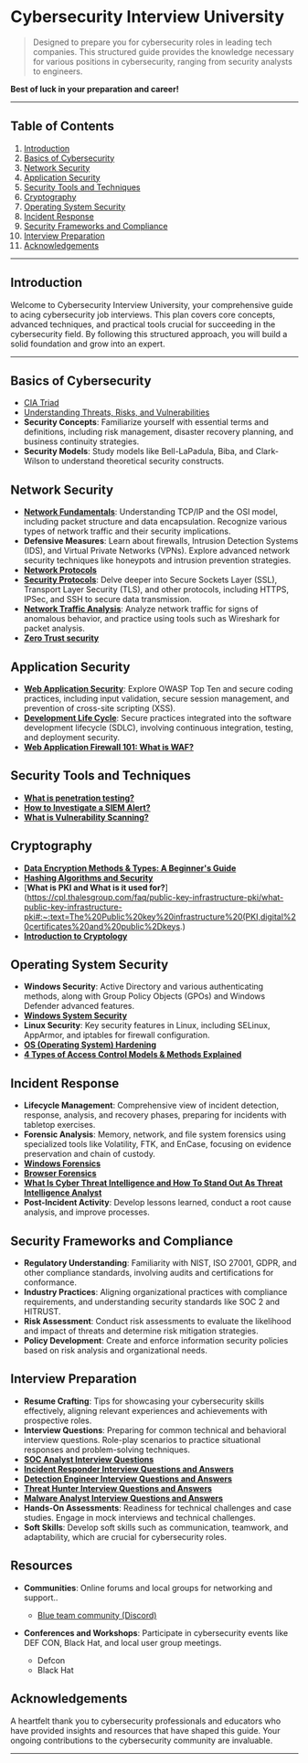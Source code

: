 # Cybersecurity Interview University

> Designed to prepare you for cybersecurity roles in leading tech companies. This structured guide provides the knowledge necessary for various positions in cybersecurity, ranging from security analysts to engineers.

**Best of luck in your preparation and career!**

---

## Table of Contents

1. [Introduction](#introduction)
2. [Basics of Cybersecurity](#basics-of-cybersecurity)
3. [Network Security](#network-security)
4. [Application Security](#application-security)
5. [Security Tools and Techniques](#security-tools-and-techniques)
6. [Cryptography](#cryptography)
7. [Operating System Security](#operating-system-security)
8. [Incident Response](#incident-response)
9. [Security Frameworks and Compliance](#security-frameworks-and-compliance)
10. [Interview Preparation](#interview-preparation)
11. [Acknowledgements](#acknowledgements)

---

## Introduction

Welcome to Cybersecurity Interview University, your comprehensive guide to acing cybersecurity job interviews. This plan covers core concepts, advanced techniques, and practical tools crucial for succeeding in the cybersecurity field. By following this structured approach, you will build a solid foundation and grow into an expert.

---

## Basics of Cybersecurity

- [CIA Triad](https://www.youtube.com/watch?v=SBcDGb9l6yo)
- [Understanding Threats, Risks, and Vulnerabilities](https://www.youtube.com/watch?v=KJ6tydGo-zc)
- **Security Concepts**: Familiarize yourself with essential terms and definitions, including risk management, disaster recovery planning, and business continuity strategies.
- **Security Models**: Study models like Bell-LaPadula, Biba, and Clark-Wilson to understand theoretical security constructs.

## Network Security

- [**Network Fundamentals**](https://app.letsdefend.io/training/lessons/network-fundamentals): Understanding TCP/IP and the OSI model, including packet structure and data encapsulation. Recognize various types of network traffic and their security implications.
- **Defensive Measures**: Learn about firewalls, Intrusion Detection Systems (IDS), and Virtual Private Networks (VPNs). Explore advanced network security techniques like honeypots and intrusion prevention strategies.
- [**Network Protocols**](https://app.letsdefend.io/training/lessons/network-protocols)
- [**Security Protocols**](https://www.bitdefender.com/en-us/cyberpedia/types-of-security-protocols): Delve deeper into Secure Sockets Layer (SSL), Transport Layer Security (TLS), and other protocols, including HTTPS, IPSec, and SSH to secure data transmission.
- [**Network Traffic Analysis**](https://app.letsdefend.io/training/lessons/malware-traffic-analysis-with-wireshark): Analyze network traffic for signs of anomalous behavior, and practice using tools such as Wireshark for packet analysis.
- [**Zero Trust security**](https://www.cloudflare.com/learning/security/glossary/what-is-zero-trust/)

## Application Security

- [**Web Application Security**](https://owasp.org/www-project-top-ten/): Explore OWASP Top Ten and secure coding practices, including input validation, secure session management, and prevention of cross-site scripting (XSS).
- [**Development Life Cycle**](https://www.youtube.com/watch?v=MHhHrztQ-Cw): Secure practices integrated into the software development lifecycle (SDLC), involving continuous integration, testing, and deployment security.
- [**Web Application Firewall 101: What is WAF?**](https://www.youtube.com/watch?v=I8OgFsraXLw)


## Security Tools and Techniques

- [**What is penetration testing?**](https://www.youtube.com/watch?v=D3Oi6f9i9N0)
- [**How to Investigate a SIEM Alert?**](https://app.letsdefend.io/training/lessons/how-to-investigate-a-siem-alert)
- [**What is Vulnerability Scanning?**](https://www.balbix.com/insights/what-is-vulnerability-scanning/#:~:text=Vulnerability%20scanning%20is%20a%20crucial,before%20attackers%20can%20exploit%20them.)

## Cryptography

- [**Data Encryption Methods & Types: A Beginner's Guide**](https://www.splunk.com/en_us/blog/learn/data-encryption-methods-types.html)
- [**Hashing Algorithms and Security**](https://www.youtube.com/watch?v=b4b8ktEV4Bg)
- [**What is PKI and What is it used for?**](https://cpl.thalesgroup.com/faq/public-key-infrastructure-pki/what-public-key-infrastructure-pki#:~:text=The%20Public%20key%20infrastructure%20(PKI,digital%20certificates%20and%20public%2Dkeys.)
- [**Introduction to Cryptology**](https://app.letsdefend.io/training/lessons/introduction-to-cryptography)

## Operating System Security

- **Windows Security**: Active Directory and various authenticating methods, along with Group Policy Objects (GPOs) and Windows Defender advanced features.
- [**Windows System Security**](https://app.letsdefend.io/training/lessons/windows-system-security)
- **Linux Security**: Key security features in Linux, including SELinux, AppArmor, and iptables for firewall configuration.
- [**OS (Operating System) Hardening**](https://www.youtube.com/watch?v=9ALY1C63Rtc)
- [**4 Types of Access Control Models & Methods Explained**](https://butterflymx.com/blog/access-control-models/)

## Incident Response

- **Lifecycle Management**: Comprehensive view of incident detection, response, analysis, and recovery phases, preparing for incidents with tabletop exercises.
- **Forensic Analysis**: Memory, network, and file system forensics using specialized tools like Volatility, FTK, and EnCase, focusing on evidence preservation and chain of custody.
- [**Windows Forensics**](https://app.letsdefend.io/training/lessons/windows-forensics)
- [**Browser Forensics**](https://app.letsdefend.io/training/lessons/browser-forensics)
- [**What Is Cyber Threat Intelligence and How To Stand Out As Threat Intelligence Analyst**](https://www.youtube.com/watch?v=eme2jfTeoVo)
- **Post-Incident Activity**: Develop lessons learned, conduct a root cause analysis, and improve processes.

## Security Frameworks and Compliance

- **Regulatory Understanding**: Familiarity with NIST, ISO 27001, GDPR, and other compliance standards, involving audits and certifications for conformance.
- **Industry Practices**: Aligning organizational practices with compliance requirements, and understanding security standards like SOC 2 and HITRUST.
- **Risk Assessment**: Conduct risk assessments to evaluate the likelihood and impact of threats and determine risk mitigation strategies.
- **Policy Development**: Create and enforce information security policies based on risk analysis and organizational needs.

## Interview Preparation

- **Resume Crafting**: Tips for showcasing your cybersecurity skills effectively, aligning relevant experiences and achievements with prospective roles.
- **Interview Questions**: Preparing for common technical and behavioral interview questions. Role-play scenarios to practice situational responses and problem-solving techniques.
- [**SOC Analyst Interview Questions**](https://www.youtube.com/watch?v=oOhNOt10K2M)
- [**Incident Responder Interview Questions and Answers**](https://www.youtube.com/watch?v=WfEl66W65Mk&t=24s)
- [**Detection Engineer Interview Questions and Answers**](letsdefend.io/blog/detection-engineer-interview-questions-and-answers)
- [**Threat Hunter Interview Questions and Answers**](letsdefend.io/blog/threat-hunter-interview-questions-and-answers)
- [**Malware Analyst Interview Questions and Answers**](letsdefend.io/blog/malware-analyst-interview-questions-ans-answers)
- **Hands-On Assessments**: Readiness for technical challenges and case studies. Engage in mock interviews and technical challenges.
- **Soft Skills**: Develop soft skills such as communication, teamwork, and adaptability, which are crucial for cybersecurity roles.

## Resources

- **Communities**: Online forums and local groups for networking and support..
  * [Blue team community (Discord)](https://discord.com/invite/NxU3uwHZtd)

- **Conferences and Workshops**: Participate in cybersecurity events like DEF CON, Black Hat, and local user group meetings.
  * Defcon
  * Black Hat

## Acknowledgements

A heartfelt thank you to cybersecurity professionals and educators who have provided insights and resources that have shaped this guide. Your ongoing contributions to the cybersecurity community are invaluable.

---
